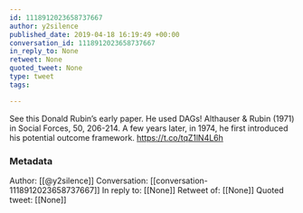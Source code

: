 ```yaml
---
id: 1118912023658737667
author: y2silence
published_date: 2019-04-18 16:19:49 +00:00
conversation_id: 1118912023658737667
in_reply_to: None
retweet: None
quoted_tweet: None
type: tweet
tags:

---
```


See this Donald Rubin’s early paper. He used DAGs! Althauser &amp; Rubin (1971) in Social Forces, 50, 206-214. A few years later, in 1974, he first introduced his potential outcome framework. https://t.co/tqZ1lN4L6h

### Metadata

Author: [[@y2silence]]
Conversation: [[conversation-1118912023658737667]]
In reply to: [[None]]
Retweet of: [[None]]
Quoted tweet: [[None]]
